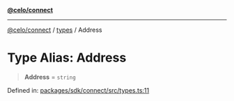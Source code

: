 [**@celo/connect**](../../README.md)

***

[@celo/connect](../../modules.md) / [types](../README.md) / Address

# Type Alias: Address

> **Address** = `string`

Defined in: [packages/sdk/connect/src/types.ts:11](https://github.com/celo-org/developer-tooling/blob/master/packages/sdk/connect/src/types.ts#L11)
